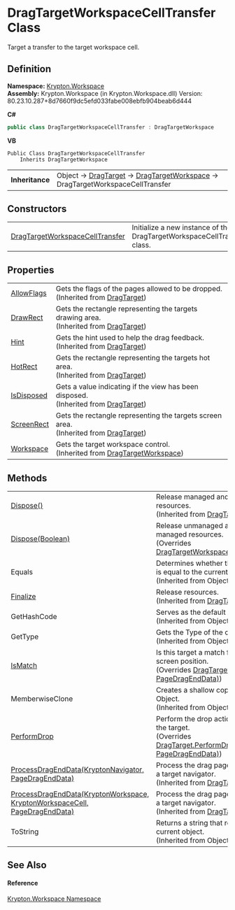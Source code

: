 # DragTargetWorkspaceCellTransfer Class


Target a transfer to the target workspace cell.



## Definition
**Namespace:** <a href="0dbf488f-9676-a1e5-a949-1b4bcea03d52.md">Krypton.Workspace</a>  
**Assembly:** Krypton.Workspace (in Krypton.Workspace.dll) Version: 80.23.10.287+8d7660f9dc5efd033fabe008ebfb904beab6d444

**C#**
``` C#
public class DragTargetWorkspaceCellTransfer : DragTargetWorkspace
```
**VB**
``` VB
Public Class DragTargetWorkspaceCellTransfer
	Inherits DragTargetWorkspace
```

<table><tr><td><strong>Inheritance</strong></td><td>Object  →  <a href="f1d849a0-d298-aa7a-5998-86160021bf89.md">DragTarget</a>  →  <a href="098234db-83d9-b91d-8294-4ec635d20c50.md">DragTargetWorkspace</a>  →  DragTargetWorkspaceCellTransfer</td></tr>
</table>



## Constructors
<table>
<tr>
<td><a href="2835b029-012d-fabd-bace-45c2be1e53a2.md">DragTargetWorkspaceCellTransfer</a></td>
<td>Initialize a new instance of the DragTargetWorkspaceCellTransfer class.</td></tr>
</table>

## Properties
<table>
<tr>
<td><a href="82241349-e75f-1684-3465-d9fc4259bb01.md">AllowFlags</a></td>
<td>Gets the flags of the pages allowed to be dropped.<br />(Inherited from <a href="f1d849a0-d298-aa7a-5998-86160021bf89.md">DragTarget</a>)</td></tr>
<tr>
<td><a href="ca32b544-def2-4579-5d60-d314484dfae5.md">DrawRect</a></td>
<td>Gets the rectangle representing the targets drawing area.<br />(Inherited from <a href="f1d849a0-d298-aa7a-5998-86160021bf89.md">DragTarget</a>)</td></tr>
<tr>
<td><a href="43bd5245-d0d5-81da-4803-71c9f2c44268.md">Hint</a></td>
<td>Gets the hint used to help the drag feedback.<br />(Inherited from <a href="f1d849a0-d298-aa7a-5998-86160021bf89.md">DragTarget</a>)</td></tr>
<tr>
<td><a href="98ad1672-0adb-367a-65f4-d1910bbb125b.md">HotRect</a></td>
<td>Gets the rectangle representing the targets hot area.<br />(Inherited from <a href="f1d849a0-d298-aa7a-5998-86160021bf89.md">DragTarget</a>)</td></tr>
<tr>
<td><a href="ba3971af-e3ac-eecd-4026-bc9650990ed9.md">IsDisposed</a></td>
<td>Gets a value indicating if the view has been disposed.<br />(Inherited from <a href="f1d849a0-d298-aa7a-5998-86160021bf89.md">DragTarget</a>)</td></tr>
<tr>
<td><a href="e750159c-a6fa-af22-d160-61d819e06fb8.md">ScreenRect</a></td>
<td>Gets the rectangle representing the targets screen area.<br />(Inherited from <a href="f1d849a0-d298-aa7a-5998-86160021bf89.md">DragTarget</a>)</td></tr>
<tr>
<td><a href="aca8f481-b251-e568-0a76-6b05c465dbf7.md">Workspace</a></td>
<td>Gets the target workspace control.<br />(Inherited from <a href="098234db-83d9-b91d-8294-4ec635d20c50.md">DragTargetWorkspace</a>)</td></tr>
</table>

## Methods
<table>
<tr>
<td><a href="e99de841-0e0f-7ffd-7745-d2e9122e209f.md">Dispose()</a></td>
<td>Release managed and unmanaged resources.<br />(Inherited from <a href="f1d849a0-d298-aa7a-5998-86160021bf89.md">DragTarget</a>)</td></tr>
<tr>
<td><a href="f14fae6f-734a-8891-6b87-749d180420e1.md">Dispose(Boolean)</a></td>
<td>Release unmanaged and optionally managed resources.<br />(Overrides <a href="a4fc80dc-4e24-3f0a-777c-26979be53c7d.md">DragTargetWorkspace.Dispose(Boolean)</a>)</td></tr>
<tr>
<td>Equals</td>
<td>Determines whether the specified object is equal to the current object.<br />(Inherited from Object)</td></tr>
<tr>
<td><a href="0566c1a3-09f6-92be-4e1e-50145a7dbf2c.md">Finalize</a></td>
<td>Release resources.<br />(Inherited from <a href="f1d849a0-d298-aa7a-5998-86160021bf89.md">DragTarget</a>)</td></tr>
<tr>
<td>GetHashCode</td>
<td>Serves as the default hash function.<br />(Inherited from Object)</td></tr>
<tr>
<td>GetType</td>
<td>Gets the Type of the current instance.<br />(Inherited from Object)</td></tr>
<tr>
<td><a href="d2fd5879-4576-602e-60fd-a15edb9adcc1.md">IsMatch</a></td>
<td>Is this target a match for the provided screen position.<br />(Overrides <a href="5a5824f6-1359-097e-ed02-f014559098c2.md">DragTarget.IsMatch(Point, PageDragEndData)</a>)</td></tr>
<tr>
<td>MemberwiseClone</td>
<td>Creates a shallow copy of the current Object.<br />(Inherited from Object)</td></tr>
<tr>
<td><a href="bdf7edaa-deaf-f697-b23b-720a4c5de6ae.md">PerformDrop</a></td>
<td>Perform the drop action associated with the target.<br />(Overrides <a href="cd26e46e-bd2f-6ec1-3dc5-f85ba97817a5.md">DragTarget.PerformDrop(Point, PageDragEndData)</a>)</td></tr>
<tr>
<td><a href="f6df3749-33a4-1e42-8f04-fcf5906d81d7.md">ProcessDragEndData(KryptonNavigator, PageDragEndData)</a></td>
<td>Process the drag pages in the context of a target navigator.<br />(Inherited from <a href="f1d849a0-d298-aa7a-5998-86160021bf89.md">DragTarget</a>)</td></tr>
<tr>
<td><a href="3dae9e44-df12-10f0-57f1-59a009631fe0.md">ProcessDragEndData(KryptonWorkspace, KryptonWorkspaceCell, PageDragEndData)</a></td>
<td>Process the drag pages in the context of a target navigator.<br />(Inherited from <a href="098234db-83d9-b91d-8294-4ec635d20c50.md">DragTargetWorkspace</a>)</td></tr>
<tr>
<td>ToString</td>
<td>Returns a string that represents the current object.<br />(Inherited from Object)</td></tr>
</table>

## See Also


#### Reference
<a href="0dbf488f-9676-a1e5-a949-1b4bcea03d52.md">Krypton.Workspace Namespace</a>  
